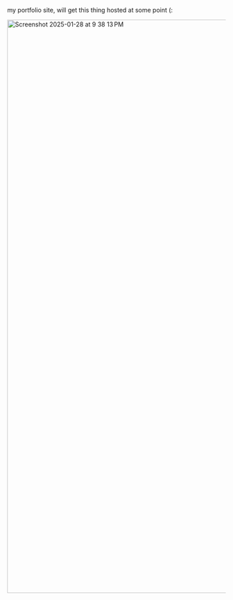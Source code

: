 my portfolio site, will get this thing hosted at some point (:

<img width="1321" alt="Screenshot 2025-01-28 at 9 38 13 PM" src="https://github.com/user-attachments/assets/3c456316-0897-4634-bb3a-173342e4aeea" />


